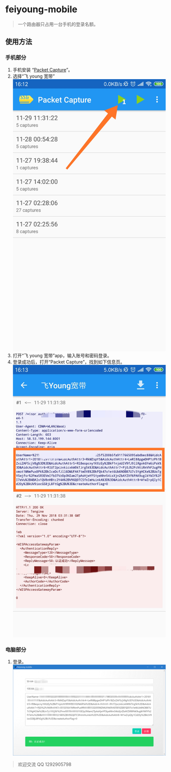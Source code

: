 # feiyoung-mobile

> 一个路由器只占用一台手机的登录名额。

## 使用方法

### 手机部分

1. 手机安装 “[Packet Capture](https://github.com/SuperHuangXu/feiyoung-mobile/releases/download/0.1/app.greyshirts.sslcapture.apk)”。
1. 选择“飞 young 宽带”![](https://raw.githubusercontent.com/SuperHuangXu/feiyoung-mobile/master/images/1.jpg)
1. 打开“飞 young 宽带”app，输入账号和密码登录。
1. 登录成功后，打开“Packet Capture”，找到如下信息页。
   ![](https://raw.githubusercontent.com/SuperHuangXu/feiyoung-mobile/master/images/2.jpg)

### 电脑部分
1. 登录。
   ![](https://raw.githubusercontent.com/SuperHuangXu/feiyoung-mobile/master/images/7.png)

> 欢迎交流 QQ 1292905798

